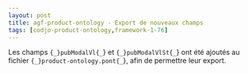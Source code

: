 ```yaml
---
layout: post
title: agf-product-ontology - Export de nouveaux champs
tags: [codjo-product-ontology,framework-1-76]
---
```

Les champs ```{_}pubModalVl{_```} et ```{_}pubModalVlSt{_```} ont été ajoutés au fichier ```{_}product-ontology.pont{_```}, afin de permettre leur export.